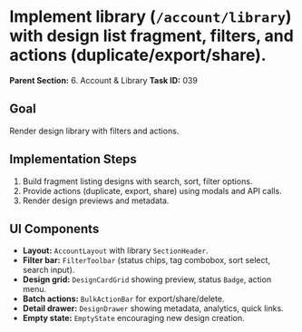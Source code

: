 # Implement library (`/account/library`) with design list fragment, filters, and actions (duplicate/export/share).

**Parent Section:** 6. Account & Library
**Task ID:** 039

## Goal
Render design library with filters and actions.

## Implementation Steps
1. Build fragment listing designs with search, sort, filter options.
2. Provide actions (duplicate, export, share) using modals and API calls.
3. Render design previews and metadata.

## UI Components
- **Layout:** `AccountLayout` with library `SectionHeader`.
- **Filter bar:** `FilterToolbar` (status chips, tag combobox, sort select, search input).
- **Design grid:** `DesignCardGrid` showing preview, status `Badge`, action menu.
- **Batch actions:** `BulkActionBar` for export/share/delete.
- **Detail drawer:** `DesignDrawer` showing metadata, analytics, quick links.
- **Empty state:** `EmptyState` encouraging new design creation.
